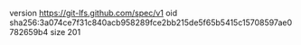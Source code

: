 version https://git-lfs.github.com/spec/v1
oid sha256:3a074ce7f31c840acb958289fce2bb215de5f65b5415c15708597ae0782659b4
size 201
